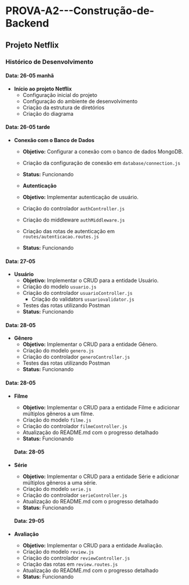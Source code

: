 # PROVA-A2---Construção-de-Backend

## Projeto Netflix

### Histórico de Desenvolvimento

#### Data: 26-05 manhã 
- **Início ao projeto Netflix**
  - Configuração inicial do projeto
  - Configuração do ambiente de desenvolvimento
  - Criação da estrutura de diretórios
  - Criação do diagrama

#### Data: 26-05 tarde
- **Conexão com o Banco de Dados**
  - **Objetivo:** Configurar a conexão com o banco de dados MongoDB.
  - Criação da configuração de conexão em `database/connection.js`
  - **Status:** Funcionando

  - **Autenticação**
  - **Objetivo:** Implementar autenticação de usuário.
  - Criação do controlador `authController.js`
  - Criação do middleware `authMiddleware.js`
  - Criação das rotas de autenticação em `routes/autenticacao.routes.js`
  - **Status:** Funcionando

#### Data: 27-05
- **Usuário**
  - **Objetivo:** Implementar o CRUD para a entidade Usuário.
  - Criação do modelo `usuario.js`
  - Criação do controlador `usuarioController.js`
    - Criação do validators `usuariovalidator.js`
  - Testes das rotas utilizando Postman
  - **Status:** Funcionando

#### Data: 28-05
- **Gênero**
  - **Objetivo:** Implementar o CRUD para a entidade Gênero.
  - Criação do modelo `genero.js`
  - Criação do controlador `generoController.js`
  - Testes das rotas utilizando Postman
  - **Status:** Funcionando

#### Data: 28-05
- **Filme**
  - **Objetivo:** Implementar o CRUD para a entidade Filme e adicionar múltiplos gêneros a um filme.
  - Criação do modelo `filme.js`
  - Criação do controlador `filmeController.js`
  - Atualização do README.md com o progresso detalhado
  - **Status:** Funcionando

  #### Data: 28-05
- **Série**
  - **Objetivo:** Implementar o CRUD para a entidade Série e adicionar múltiplos gêneros a uma série.
  - Criação do modelo `serie.js`
  - Criação do controlador `serieController.js`
  - Atualização do README.md com o progresso detalhado
  - **Status:** Funcionando

  #### Data: 29-05
- **Avaliação**
  - **Objetivo:** Implementar o CRUD para a entidade Avaliação.
  - Criação do modelo `review.js`
  - Criação do controlador `reviewController.js`
  - Criação das rotas em `review.routes.js`
  - Atualização do README.md com o progresso detalhado
  - **Status:** Funcionando